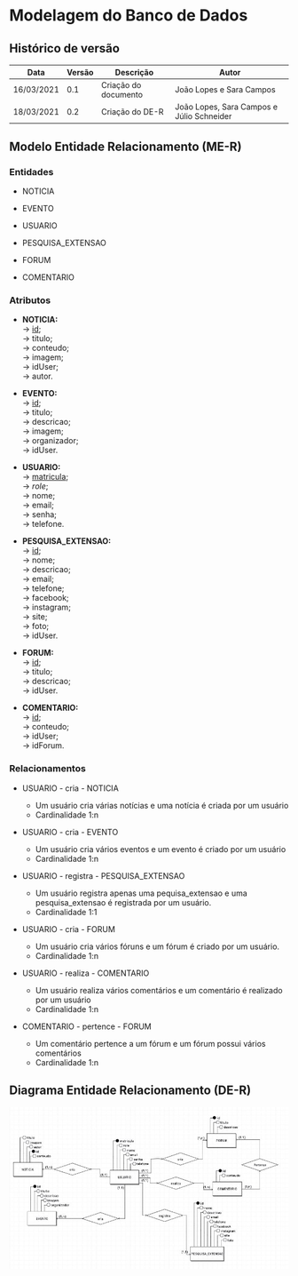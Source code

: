 # Modelagem do Banco de Dados

## Histórico de versão

| Data | Versão | Descrição | Autor |
| ------ | ---------- | ------------- | -------- |
| 16/03/2021 | 0.1 | Criação do documento | João Lopes e Sara Campos |
| 18/03/2021 | 0.2 | Criação do DE-R | João Lopes, Sara Campos e Júlio Schneider |

   
## Modelo Entidade Relacionamento (ME-R)

### Entidades

* NOTICIA

* EVENTO

* USUARIO

* PESQUISA_EXTENSAO

* FORUM

* COMENTARIO


### Atributos

- **NOTICIA:**  
    → <ins>id</ins>;  
    → titulo;  
    → conteudo;  
    → imagem;  
    → idUser;  
    → autor.    

- **EVENTO:**   
    → <ins>id</ins>;  
    → titulo;  
    → descricao;  
    → imagem;  
    → organizador;  
    → idUser.  

- **USUARIO:**   
    → <ins>matricula</ins>;  
    → *role*;  
    → nome;  
    → email;  
    → senha;  
    → telefone.  

- **PESQUISA_EXTENSAO:**   
    → <ins>id</ins>;  
    → nome;  
    → descricao;  
    → email;  
    → telefone;  
    → facebook;  
    → instagram;  
    → site;  
    → foto;  
    → idUser.  

- **FORUM:**   
    → <ins>id</ins>;  
    → titulo;  
    → descricao;  
    → idUser.  

- **COMENTARIO:**   
    → <ins>id</ins>;  
    → conteudo;  
    → idUser;  
    → idForum.  

### Relacionamentos

* USUARIO - cria - NOTICIA
    - Um usuário cria várias notícias e uma notícia é criada por um usuário
    - Cardinalidade 1:n

* USUARIO - cria - EVENTO
    - Um usuário cria vários eventos e um evento é criado por um usuário
    - Cardinalidade 1:n

* USUARIO - registra - PESQUISA_EXTENSAO
    - Um usuário registra apenas uma pequisa_extensao e uma pesquisa_extensao é registrada por um usuário.
    - Cardinalidade 1:1

* USUARIO - cria - FORUM
    - Um usuário cria vários fóruns e um fórum é criado por um usuário.
    - Cardinalidade 1:n

* USUARIO - realiza - COMENTARIO
    - Um usuário realiza vários comentários e um comentário é realizado por um usuário
    - Cardinalidade 1:n

* COMENTARIO - pertence - FORUM
    - Um comentário pertence a um fórum e um fórum possui vários comentários
    - Cardinalidade 1:n


## Diagrama Entidade Relacionamento (DE-R)

![DE-R](assets/der.png)

